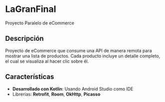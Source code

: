 # LaGranFinal
Proyecto Paralelo de eCommerce
## Descripción
Proyecto de eCommerce que consume una API de manera remota para mostrar una lista de productos. Cada producto incluye un detalle completo, el cual se visualiza al hacer clic sobre él.
## Características
- **Desarrollado con Kotlin**: Usando Android Studio como IDE
- Librerías: **Retrofit**, **Room**, **OkHttp**, **Picasso**
